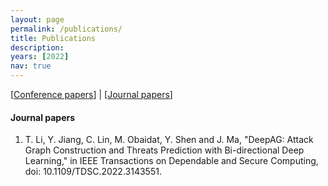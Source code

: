 ```yaml
---
layout: page
permalink: /publications/
title: Publications
description: 
years: [2022]
nav: true
---
```


[[Conference papers](#conference-papers)] | [[Journal papers](#journal-papers)]

[^_^]:#### Books

[^_^]:<div class="publications">

[^_^]:{% for y in page.years %}
 [^_^]: {% bibliography -f books -q @*[year={{y}}]* %}
[^_^]:{% endfor %}

[^_^]:</div>


[^_^]:#### Conference papers

[^_^]:<div class="publications">

[^_^]:{% for y in page.years %}
 [^_^]: <h2 class="year">{{y}}</h2>
[^_^]:  {% bibliography -f confs -q @*[year={{y}}]* %}
[^_^]:{% endfor %}

[^_^]:</div>

[^_^]:#### Journal papers

[^_^]:<div class="publications">

[^_^]:{% for y in page.years %}
  [^_^]:<h2 class="year">{{y}}</h2>
  [^_^]:{% bibliography -f journal -q @*[year={{y}}]* %}
  [^_^]:{% endfor %}

[^_^]:</div>

[^_^]:[^_^]:<!-- #### Preprints and submissions -->
[^_^]:<!-- 1. Pooladian, A-A., and Niles-Weed, J. "Entropic estimation of optimal transport maps" (2021) [<a href="https://arxiv.org/pdf/2109.12004.pdf">PDF</a>]

[^_^]:#### Conference papers
[^_^]:1. 

[^_^]:#### Workshop papers
[^_^]:1. 

#### Journal papers
1. T. Li, Y. Jiang, C. Lin, M. Obaidat, Y. Shen and J. Ma, "DeepAG: Attack Graph Construction and Threats Prediction with Bi-directional Deep Learning," in IEEE Transactions on Dependable and Secure Computing, doi: 10.1109/TDSC.2022.3143551.

[^_^]:#### Deep learning projects
[^_^]:1. 
